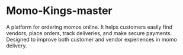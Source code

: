 # Momo-Kings-master
A platform for ordering momos online. It helps customers easily find vendors, place orders, track deliveries, and make secure payments. Designed to improve both customer and vendor experiences in momo delivery.

